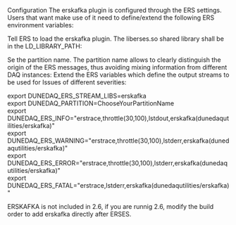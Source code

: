 Configuration
The erskafka plugin is configured through the ERS settings. Users that want make use of it need to define/extend the following ERS environment variables:

Tell ERS to load the erskafka plugin. The liberses.so shared library shall be in the LD_LIBRARY_PATH:

Se the partition name. The partition name allows to clearly distinguish the origin of the ERS messages, thus avoiding mixing information from different DAQ instances:
Extend the ERS variables which define the output streams to be used for Issues of different severities:

export DUNEDAQ_ERS_STREAM_LIBS=erskafka<br>
export DUNEDAQ_PARTITION=ChooseYourPartitionName<br>
export DUNEDAQ_ERS_INFO="erstrace,throttle(30,100),lstdout,erskafka(dunedaqutilities/erskafka)"<br>
export DUNEDAQ_ERS_WARNING="erstrace,throttle(30,100),lstderr,erskafka(dunedaqutilities/erskafka)"<br>
export DUNEDAQ_ERS_ERROR="erstrace,throttle(30,100),lstderr,erskafka(dunedaqutilities/erskafka)"<br>
export DUNEDAQ_ERS_FATAL="erstrace,lstderr,erskafka(dunedaqutilities/erskafka)"<br>

ERSKAFKA is not included in 2.6, if you are runnig 2.6, modify the build order to add erskafka directly after ERSES.
